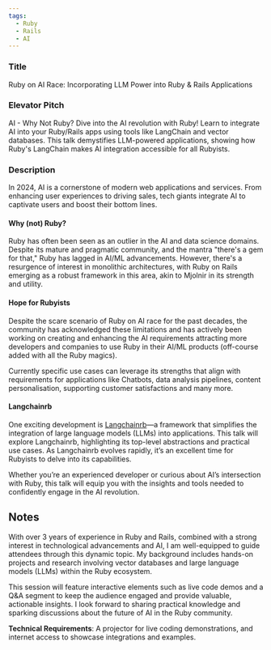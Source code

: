 ```yaml
---
tags:
  - Ruby
  - Rails
  - AI
---
```

### Title
Ruby on AI Race: Incorporating LLM Power into Ruby & Rails Applications

### Elevator Pitch
AI - Why Not Ruby? Dive into the AI revolution with Ruby! Learn to integrate AI into your Ruby/Rails apps using tools like LangChain and vector databases. This talk demystifies LLM-powered applications, showing how Ruby's LangChain makes AI integration accessible for all Rubyists.

### Description
In 2024, AI is a cornerstone of modern web applications and services. From enhancing user experiences to driving sales, tech giants integrate AI to captivate users and boost their bottom lines.

#### Why (not) Ruby?
Ruby has often been seen as an outlier in the AI and data science domains. Despite its mature and pragmatic community, and the mantra "there's a gem for that," Ruby has lagged in AI/ML advancements. 
However, there's a resurgence of interest in monolithic architectures, with Ruby on Rails emerging as a robust framework in this area, akin to Mjolnir in its strength and utility.

#### Hope for Rubyists
Despite the scare scenario of Ruby on AI race for the past decades, the community has acknowledged these limitations and has actively been working on creating and enhancing the AI requirements attracting more developers and companies to use Ruby in their AI/ML products (off-course added with all the Ruby magics). 

Currently specific use cases can leverage its strengths that align with requirements for applications like Chatbots, data analysis pipelines, content personalisation, supporting customer satisfactions and many more.

#### Langchainrb
One exciting development is [Langchainrb](https://github.com/patterns-ai-core/langchainrb)—a framework that simplifies the integration of large language models (LLMs) into applications. This talk will explore Langchainrb, highlighting its top-level abstractions and practical use cases. As Langchainrb evolves rapidly, it’s an excellent time for Rubyists to delve into its capabilities.

Whether you’re an experienced developer or curious about AI’s intersection with Ruby, this talk will equip you with the insights and tools needed to confidently engage in the AI revolution.

## Notes
With over 3 years of experience in Ruby and Rails, combined with a strong interest in technological advancements and AI, I am well-equipped to guide attendees through this dynamic topic. My background includes hands-on projects and research involving vector databases and large language models (LLMs) within the Ruby ecosystem.

This session will feature interactive elements such as live code demos and a Q&A segment to keep the audience engaged and provide valuable, actionable insights. I look forward to sharing practical knowledge and sparking discussions about the future of AI in the Ruby community.

**Technical Requirements**: A projector for live coding demonstrations, and internet access to showcase integrations and examples.
